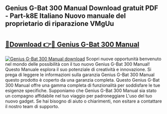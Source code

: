 ## Genius G-Bat 300 Manual Download gratuit PDF - Part-k8E Italiano Nuovo manuale del proprietario di riparazione VMgUu

# <h2><a href="http://df9mrt5.blite.top/?on=Genius+G-Bat+300+Manual">🔗Download 👉🔴 Genius G-Bat 300 Manual</a></h2>

[![Genius G-Bat 300 Manual download](https://i.imgur.com/lujVjoI.png)](http://df9mrt5.blite.top/?on=Genius+G-Bat+300+Manual)
Scopri nuove opportunità benvenuto nel mondo delle possibilità con il tuo nuovo Genius G-Bat 300 Manual! Questo Manuale esplora il suo potenziale di creatività e innovazione. Si prega di leggere le informazioni sulla garanzia Genius G-Bat 300 Manual questo prodotto è coperto da una garanzia completa. Questo Genius G-Bat 300 Manual offre una gamma completa di funzionalità per soddisfare le tue esigenze specifiche. Supponiamo che Genius G-Bat 300 Manual sia stato un compagno affidabile nel tuo viaggio per padroneggiare L'uso del tuo nuovo gadget. Se hai bisogno di aiuto o chiarimenti, non esitare a contattare il nostro team di supporto.
